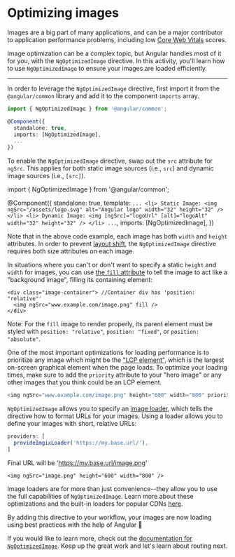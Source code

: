 # Optimizing images

Images are a big part of many applications, and can be a major contributor to application performance problems, including low [Core Web Vitals](https://web.dev/explore/learn-core-web-vitals) scores.

Image optimization can be a complex topic, but Angular handles most of it for you, with the `NgOptimizedImage` directive. In this activity, you'll learn how to use `NgOptimizedImage` to ensure your images are loaded efficiently.

<hr>

<docs-workflow>

<docs-step title="Import the NgOptimizedImage directive">

In order to leverage the `NgOptimizedImage` directive, first import it from the `@angular/common` library and add it to the component `imports` array.

```ts
import { NgOptimizedImage } from '@angular/common';

@Component({
  standalone: true,
  imports: [NgOptimizedImage],
  ...
})
```

</docs-step>

<docs-step title="Update the src attribute to be ngSrc">

To enable the `NgOptimizedImage` directive, swap out the `src` attribute for `ngSrc`. This applies for both static image sources (i.e., `src`) and dynamic image sources (i.e., `[src]`).

<docs-code language="angular-ts" highlight="[[9], [13]]">
import { NgOptimizedImage } from '@angular/common';

@Component({
  standalone: true,
  template: `
    ...
    <li>
      Static Image:
      <img ngSrc="/assets/logo.svg" alt="Angular logo" width="32" height="32" />
    </li>
    <li>
      Dynamic Image:
      <img [ngSrc]="logoUrl" [alt]="logoAlt" width="32" height="32" />
    </li>
    ...
  `,
  imports: [NgOptimizedImage],
})
</docs-code>

</docs-step>

<docs-step title="Add width and height attributes">

Note that in the above code example, each image has both `width` and `height` attributes. In order to prevent [layout shift](https://web.dev/articles/cls), the `NgOptimizedImage` directive requires both size attributes on each image.

In situations where you can't or don't want to specify a static `height` and `width` for images, you can use [the `fill` attribute](https://web.dev/articles/cls) to tell the image to act like a "background image", filling its containing element:

```angular-html
<div class="image-container"> //Container div has 'position: "relative"'
  <img ngSrc="www.example.com/image.png" fill />
</div>
```

Note: For the `fill` image to render properly, its parent element must be styled with `position: "relative"`, `position: "fixed"`, or `position: "absolute"`.

</docs-step>

<docs-step title="Prioritize important images">

One of the most important optimizations for loading performance is to prioritize any image which might be the ["LCP element"](https://web.dev/articles/optimize-lcp), which is the largest on-screen graphical element when the page loads. To optimize your loading times, make sure to add the `priority` attribute to your "hero image" or any other images that you think could be an LCP element.

```ts
<img ngSrc="www.example.com/image.png" height="600" width="800" priority />
```

</docs-step>

<docs-step title="Optional: Use an image loader">

`NgOptimizedImage` allows you to specify an [image loader](guide/image-optimization#configuring-an-image-loader-for-ngoptimizedimage), which tells the directive how to format URLs for your images. Using a loader allows you to define your images with short, relative URLs:

```ts
providers: [
  provideImgixLoader('https://my.base.url/'),
]
```

Final URL will be 'https://my.base.url/image.png'
```angular-html
<img ngSrc="image.png" height="600" width="800" />
```

Image loaders are for more than just convenience--they allow you to use the full capabilities of `NgOptimizedImage`. Learn more about these optimizations and the built-in loaders for popular CDNs [here](guide/image-optimization#configuring-an-image-loader-for-ngoptimizedimage).

</docs-step>

</docs-workflow>

By adding this directive to your workflow, your images are now loading using best practices with the help of Angular 🎉

If you would like to learn more, check out the [documentation for `NgOptimizedImage`](guide/image-optimization). Keep up the great work and let's learn about routing next.
